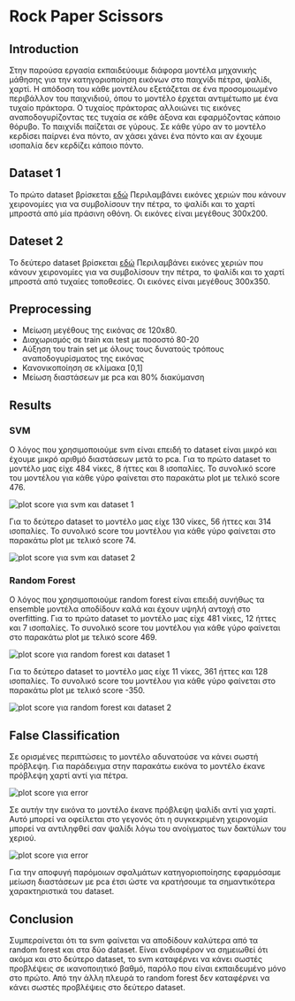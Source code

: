 # Rock Paper Scissors
## Introduction
Στην παρούσα εργασία εκπαιδεύουμε διάφορα μοντέλα μηχανικής
μάθησης για την κατηγοριοποίηση εικόνων στο παιχνίδι 
πέτρα, ψαλίδι, χαρτί. Η απόδοση του κάθε μοντέλου εξετάζεται 
σε ένα προσομοιωμένο περιβάλλον του παιχνιδιού, όπου το μοντέλο έρχεται 
αντιμέτωπο με ένα τυχαίο πράκτορα. Ο τυχαίος πράκτορας αλλοιώνει
τις εικόνες αναποδογυρίζοντας τες τυχαία σε κάθε άξονα και εφαρμόζοντας κάποιο θόρυβο.
Το παιχνίδι παίζεται σε γύρους. Σε κάθε γύρο αν το μοντέλο κερδίσει παίρνει ένα πόντο, αν χάσει
χάνει ένα πόντο και αν έχουμε ισοπαλία δεν κερδίζει κάποιο πόντο. 
## Dataset 1
Το πρώτο dataset βρίσκεται [εδώ](https://www.kaggle.com/datasets/drgfreeman/rockpaperscissors)
Περιλαμβάνει εικόνες χεριών που κάνουν χειρονομίες για να 
συμβολίσουν την πέτρα, το ψαλίδι και το χαρτί μπροστά από μία πράσινη οθόνη.
Οι εικόνες είναι μεγέθους 300x200.
## Dateset 2
Το δεύτερο dataset βρίσκεται [εδώ](https://www.kaggle.com/datasets/yash811/rockpaperscissors/data)
Περιλαμβάνει εικόνες χεριών που κάνουν χειρονομίες για να 
συμβολίσουν την πέτρα, το ψαλίδι και το χαρτί μπροστά από τυχαίες τοποθεσίες.
Οι εικόνες είναι μεγέθους 300x350.
## Preprocessing
- Μείωση μεγέθους της εικόνας σε 120x80.
- Διαχωρισμός σε train και test με ποσοστό 80-20
- Αύξηση του train set με όλους τους δυνατούς τρόπους αναποδογυρίσματος της εικόνας
- Κανονικοποίηση σε κλίμακα [0,1]
- Μείωση διαστάσεων με pca και 80% διακύμανση
## Results
### SVM 
Ο λόγος που χρησιμοποιούμε svm είναι επειδή το dataset είναι μικρό και έχουμε μικρό αριθμό διαστάσεων μετά το pca.
Για το πρώτο dataset το μοντέλο μας είχε 484 νίκες, 8 ήττες και 8 ισοπαλίες.
Το συνολικό score του μοντέλου για κάθε γύρο φαίνεται στο παρακάτω plot με τελικό score 476.

![plot score για svm και dataset 1](Images/svm_dataset_1.PNG)


Για το δεύτερο dataset το μοντέλο μας είχε 130 νίκες, 56 ήττες και 314 ισοπαλίες.
Το συνολικό score του μοντέλου για κάθε γύρο φαίνεται στο παρακάτω plot με τελικό score 74.

![plot score για svm και dataset 2](Images/svm_dataset_2.PNG)

### Random Forest
Ο λόγος που χρησιμοποιούμε random forest είναι επειδή συνήθως τα ensemble μοντέλα αποδίδουν καλά και έχουν υψηλή αντοχή στο overfitting.
Για το πρώτο dataset το μοντέλο μας είχε 481 νίκες, 12 ήττες και 7 ισοπαλίες.
Το συνολικό score του μοντέλου για κάθε γύρο φαίνεται στο παρακάτω plot με τελικό score 469.

![plot score για random forest και dataset 1](Images/random_forest_dataset_1.PNG)

Για το δεύτερο dataset το μοντέλο μας είχε 11 νίκες, 361 ήττες και 128 ισοπαλίες.
Το συνολικό score του μοντέλου για κάθε γύρο φαίνεται στο παρακάτω plot με τελικό score -350.

![plot score για random forest και dataset 2](Images/random_forest_dataset_2.PNG)

## False Classification
Σε ορισμένες περιπτώσεις το μοντέλο αδυνατούσε να κάνει σωστή πρόβλεψη. Για παράδειγμα στην παρακάτω εικόνα 
το μοντέλο έκανε πρόβλεψη χαρτί αντί για πέτρα.

![plot score για error](Images/error_1.PNG)

Σε αυτήν την εικόνα το μοντέλο έκανε πρόβλεψη ψαλίδι αντί για χαρτί. Αυτό μπορεί να οφείλεται στο γεγονός ότι η συγκεκριμένη
χειρονομία μπορεί να αντιληφθεί σαν ψαλίδι λόγω του ανοίγματος των δακτύλων του χεριού.

![plot score για error](Images/error_2.PNG)

Για την αποφυγή παρόμοιων σφαλμάτων κατηγοριοποίησης εφαρμόσαμε μείωση διαστάσεων με pca έτσι ώστε να κρατήσουμε
τα σημαντικότερα χαρακτηριστικά του dataset.

## Conclusion
Συμπεραίνεται ότι τα svm φαίνεται να αποδίδουν καλύτερα από τα random forest και στα δύο
dataset. Είναι ενδιαφέρον να σημειωθεί ότι ακόμα και στο δεύτερο dataset, το svm καταφέρνει
να κάνει σωστές προβλέψεις σε ικανοποιητικό βαθμό, παρόλο που είναι εκπαιδευμένο μόνο 
στο πρώτο. Από την άλλη πλευρά το random forest δεν καταφέρνει να κάνει σωστές προβλέψεις στο δεύτερο dataset. 

